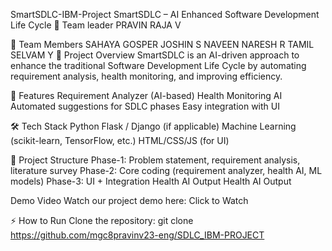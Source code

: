 SmartSDLC-IBM-Project
SmartSDLC – AI Enhanced Software Development Life Cycle
👥 Team leader
PRAVIN RAJA V

👥 Team Members
SAHAYA GOSPER JOSHIN S
NAVEEN NARESH R
TAMIL SELVAM Y
📌 Project Overview
SmartSDLC is an AI-driven approach to enhance the traditional Software Development Life Cycle by automating requirement analysis, health monitoring, and improving efficiency.


🚀 Features
Requirement Analyzer (AI-based)
Health Monitoring AI
Automated suggestions for SDLC phases
Easy integration with UI


🛠 Tech Stack
Python
Flask / Django (if applicable)
Machine Learning (scikit-learn, TensorFlow, etc.)
HTML/CSS/JS (for UI)


📂 Project Structure
Phase-1: Problem statement, requirement analysis, literature survey
Phase-2: Core coding (requirement analyzer, health AI, ML models)
Phase-3: UI + Integration
Health AI Output
Health AI Output


Demo Video
Watch our project demo here: Click to Watch


⚡ How to Run
Clone the repository:
git clone https://github.com/mgc8pravinv23-eng/SDLC_IBM-PROJECT
